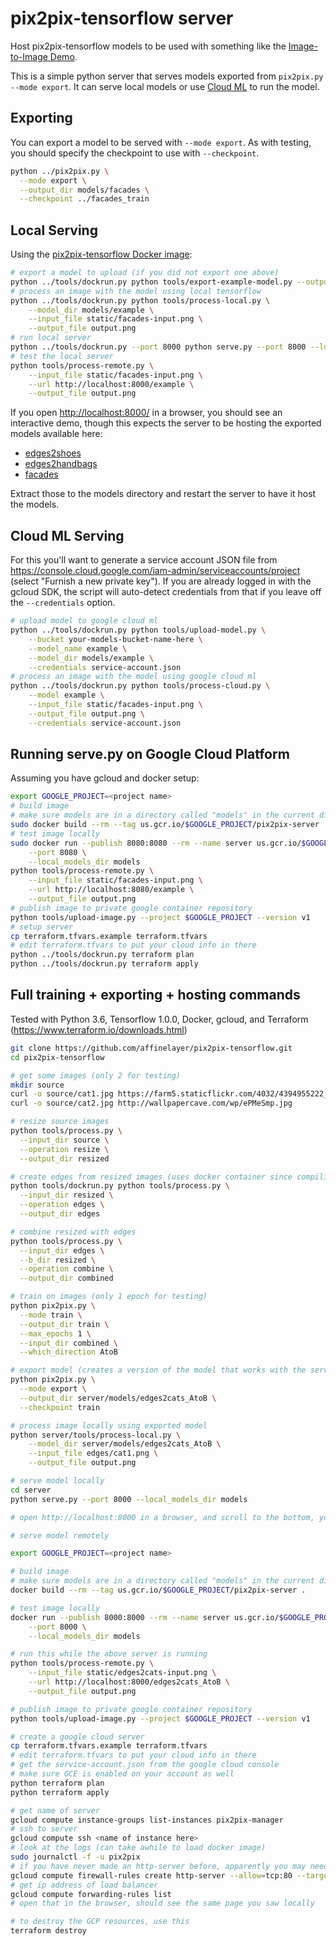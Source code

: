 # pix2pix-tensorflow server

Host pix2pix-tensorflow models to be used with something like the [Image-to-Image Demo](https://affinelayer.com/pixsrv/).

This is a simple python server that serves models exported from `pix2pix.py --mode export`.  It can serve local models or use [Cloud ML](https://cloud.google.com/ml/) to run the model.

## Exporting

You can export a model to be served with `--mode export`. As with testing, you should specify the checkpoint to use with `--checkpoint`.

```sh
python ../pix2pix.py \
  --mode export \
  --output_dir models/facades \
  --checkpoint ../facades_train
```

## Local Serving

Using the [pix2pix-tensorflow Docker image](https://hub.docker.com/r/affinelayer/pix2pix-tensorflow/):

```sh
# export a model to upload (if you did not export one above)
python ../tools/dockrun.py python tools/export-example-model.py --output_dir models/example
# process an image with the model using local tensorflow
python ../tools/dockrun.py python tools/process-local.py \
    --model_dir models/example \
    --input_file static/facades-input.png \
    --output_file output.png
# run local server
python ../tools/dockrun.py --port 8000 python serve.py --port 8000 --local_models_dir models
# test the local server
python tools/process-remote.py \
    --input_file static/facades-input.png \
    --url http://localhost:8000/example \
    --output_file output.png
```

If you open [http://localhost:8000/](http://localhost:8000/) in a browser, you should see an interactive demo, though this expects the server to be hosting the exported models available here:

- [edges2shoes](https://mega.nz/#!HtYwAZTY!5tBLYt_6HFj9u2Kxgp4-I36O4EV9r3bDP44ztX3qesI)
- [edges2handbags](https://mega.nz/#!Clg3EaLA!YW2jfRHvwpJn5Elww_wM-f3eRzKiGHLw-F4A3eQCceI)
- [facades](https://mega.nz/#!f1ZjmZoa!mCSxFRxt1WLBpNFsv5raoroEigxomDVpdi40aOG1KMc)

Extract those to the models directory and restart the server to have it host the models.

## Cloud ML Serving

For this you'll want to generate a service account JSON file from https://console.cloud.google.com/iam-admin/serviceaccounts/project (select "Furnish a new private key").  If you are already logged in with the gcloud SDK, the script will auto-detect credentials from that if you leave off the `--credentials` option.

```sh
# upload model to google cloud ml
python ../tools/dockrun.py python tools/upload-model.py \
    --bucket your-models-bucket-name-here \
    --model_name example \
    --model_dir models/example \
    --credentials service-account.json
# process an image with the model using google cloud ml
python ../tools/dockrun.py python tools/process-cloud.py \
    --model example \
    --input_file static/facades-input.png \
    --output_file output.png \
    --credentials service-account.json
```

## Running serve.py on Google Cloud Platform

Assuming you have gcloud and docker setup:

```sh
export GOOGLE_PROJECT=<project name>
# build image
# make sure models are in a directory called "models" in the current directory
sudo docker build --rm --tag us.gcr.io/$GOOGLE_PROJECT/pix2pix-server .
# test image locally
sudo docker run --publish 8080:8080 --rm --name server us.gcr.io/$GOOGLE_PROJECT/pix2pix-server python -u serve.py \
    --port 8080 \
    --local_models_dir models
python tools/process-remote.py \
    --input_file static/facades-input.png \
    --url http://localhost:8080/example \
    --output_file output.png
# publish image to private google container repository
python tools/upload-image.py --project $GOOGLE_PROJECT --version v1
# setup server
cp terraform.tfvars.example terraform.tfvars
# edit terraform.tfvars to put your cloud info in there
python ../tools/dockrun.py terraform plan
python ../tools/dockrun.py terraform apply
```

## Full training + exporting + hosting commands

Tested with Python 3.6, Tensorflow 1.0.0, Docker, gcloud, and Terraform (https://www.terraform.io/downloads.html)

```sh
git clone https://github.com/affinelayer/pix2pix-tensorflow.git
cd pix2pix-tensorflow

# get some images (only 2 for testing)
mkdir source
curl -o source/cat1.jpg https://farm5.staticflickr.com/4032/4394955222_eea73818d9_o.jpg
curl -o source/cat2.jpg http://wallpapercave.com/wp/ePMeSmp.jpg

# resize source images
python tools/process.py \
  --input_dir source \
  --operation resize \
  --output_dir resized

# create edges from resized images (uses docker container since compiling the dependencies is annoying)
python tools/dockrun.py python tools/process.py \
  --input_dir resized \
  --operation edges \
  --output_dir edges

# combine resized with edges
python tools/process.py \
  --input_dir edges \
  --b_dir resized \
  --operation combine \
  --output_dir combined

# train on images (only 1 epoch for testing)
python pix2pix.py \
  --mode train \
  --output_dir train \
  --max_epochs 1 \
  --input_dir combined \
  --which_direction AtoB

# export model (creates a version of the model that works with the server in server/serve.py as well as google hosted tensorflow)
python pix2pix.py \
  --mode export \
  --output_dir server/models/edges2cats_AtoB \
  --checkpoint train

# process image locally using exported model
python server/tools/process-local.py \
    --model_dir server/models/edges2cats_AtoB \
    --input_file edges/cat1.png \
    --output_file output.png

# serve model locally
cd server
python serve.py --port 8000 --local_models_dir models

# open http://localhost:8000 in a browser, and scroll to the bottom, you should be able to process an edges2cat image and get a bunch of noise as output

# serve model remotely

export GOOGLE_PROJECT=<project name>

# build image
# make sure models are in a directory called "models" in the current directory
docker build --rm --tag us.gcr.io/$GOOGLE_PROJECT/pix2pix-server .

# test image locally
docker run --publish 8000:8000 --rm --name server us.gcr.io/$GOOGLE_PROJECT/pix2pix-server python -u serve.py \
    --port 8000 \
    --local_models_dir models

# run this while the above server is running
python tools/process-remote.py \
    --input_file static/edges2cats-input.png \
    --url http://localhost:8000/edges2cats_AtoB \
    --output_file output.png

# publish image to private google container repository
python tools/upload-image.py --project $GOOGLE_PROJECT --version v1

# create a google cloud server
cp terraform.tfvars.example terraform.tfvars
# edit terraform.tfvars to put your cloud info in there
# get the service-account.json from the google cloud console
# make sure GCE is enabled on your account as well
python terraform plan
python terraform apply

# get name of server
gcloud compute instance-groups list-instances pix2pix-manager
# ssh to server
gcloud compute ssh <name of instance here>
# look at the logs (can take awhile to load docker image)
sudo journalctl -f -u pix2pix
# if you have never made an http-server before, apparently you may need this rule
gcloud compute firewall-rules create http-server --allow=tcp:80 --target-tags http-server
# get ip address of load balancer
gcloud compute forwarding-rules list
# open that in the browser, should see the same page you saw locally

# to destroy the GCP resources, use this
terraform destroy
```